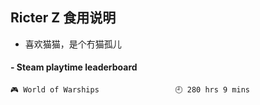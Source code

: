 ## Ricter Z 食用说明
- 喜欢猫猫，是个冇猫孤儿

<!-- steam-box start -->
#### - Steam playtime leaderboard
```text
🎮 World of Warships                 🕘 280 hrs 9 mins
```
<!-- Powered by https://github.com/YouEclipse/steam-box . -->
<!-- steam-box end -->
